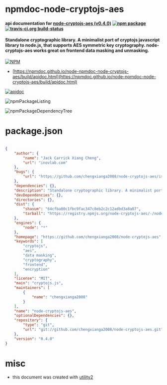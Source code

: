 # npmdoc-node-cryptojs-aes

#### api documentation for  [node-cryptojs-aes (v0.4.0)](https://github.com/chengxianga2008/node-cryptojs-aes)  [![npm package](https://img.shields.io/npm/v/npmdoc-node-cryptojs-aes.svg?style=flat-square)](https://www.npmjs.org/package/npmdoc-node-cryptojs-aes) [![travis-ci.org build-status](https://api.travis-ci.org/npmdoc/node-npmdoc-node-cryptojs-aes.svg)](https://travis-ci.org/npmdoc/node-npmdoc-node-cryptojs-aes)

#### Standalone cryptographic library. A minimalist port of cryptojs javascript library to node.js, that supports AES symmetric key cryptography. node-cryptojs-aes works great on frontend data masking and unmasking.

[![NPM](https://nodei.co/npm/node-cryptojs-aes.png?downloads=true&downloadRank=true&stars=true)](https://www.npmjs.com/package/node-cryptojs-aes)

- [https://npmdoc.github.io/node-npmdoc-node-cryptojs-aes/build/apidoc.html](https://npmdoc.github.io/node-npmdoc-node-cryptojs-aes/build/apidoc.html)

[![apidoc](https://npmdoc.github.io/node-npmdoc-node-cryptojs-aes/build/screenCapture.buildCi.browser.%252Ftmp%252Fbuild%252Fapidoc.html.png)](https://npmdoc.github.io/node-npmdoc-node-cryptojs-aes/build/apidoc.html)

![npmPackageListing](https://npmdoc.github.io/node-npmdoc-node-cryptojs-aes/build/screenCapture.npmPackageListing.svg)

![npmPackageDependencyTree](https://npmdoc.github.io/node-npmdoc-node-cryptojs-aes/build/screenCapture.npmPackageDependencyTree.svg)



# package.json

```json

{
    "author": {
        "name": "Jack Carrick Xiang Cheng",
        "url": "inovlab.com"
    },
    "bugs": {
        "url": "https://github.com/chengxianga2008/node-cryptojs-aes/issues"
    },
    "dependencies": {},
    "description": "Standalone cryptographic library. A minimalist port of cryptojs javascript library to node.js, that supports AES symmetric key cryptography. node-cryptojs-aes works great on frontend data masking and unmasking.",
    "devDependencies": {},
    "directories": {},
    "dist": {
        "shasum": "64cfba80c1fbc9fac347c8eb2c2c12adbd3a8a07",
        "tarball": "https://registry.npmjs.org/node-cryptojs-aes/-/node-cryptojs-aes-0.4.0.tgz"
    },
    "engines": {
        "node": "*"
    },
    "homepage": "https://github.com/chengxianga2008/node-cryptojs-aes",
    "keywords": [
        "cryptojs",
        "aes",
        "data masking",
        "cryptography",
        "frontend",
        "encryption"
    ],
    "license": "MIT",
    "main": "cryptojs.js",
    "maintainers": [
        {
            "name": "chengxianga2008"
        }
    ],
    "name": "node-cryptojs-aes",
    "optionalDependencies": {},
    "repository": {
        "type": "git",
        "url": "git://github.com/chengxianga2008/node-cryptojs-aes.git"
    },
    "version": "0.4.0"
}
```



# misc
- this document was created with [utility2](https://github.com/kaizhu256/node-utility2)
